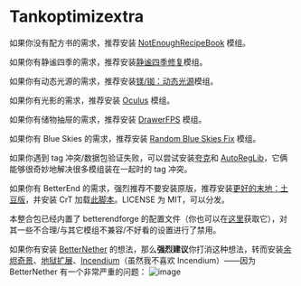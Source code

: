# Tankoptimizextra

如果你没有配方书的需求，推荐安装 [NotEnoughRecipeBook](https://www.mcmod.cn/class/8923.html) 模组。

如果你有静谧四季的需求，推荐安装[静谧四季修复](https://www.mcmod.cn/class/9036.html)模组。

如果你有动态光源的需求，推荐安装[镁/铷：动态光源](https://github.com/LocalizedCNMC/MgRbDynamicLights-i18n/releases/download/mc1.16-v1.0.1-i18n-Multi/dynamiclightsreforged-mc1.16.5_v1.0.1-i18n-Multi.jar)模组。

如果你有光影的需求，推荐安装 [Oculus](https://www.mcmod.cn/class/5741.html) 模组。

如果你有储物抽屉的需求，推荐安装 [DrawerFPS](https://www.mcmod.cn/class/3893.html) 模组。

如果你有 Blue Skies 的需求，推荐安装 [Random Blue Skies Fix](https://www.curseforge.com/minecraft/mc-mods/random-blue-skies-fix) 模组。

如果你遇到 tag 冲突/数据包验证失败，可以尝试安装[夸克](https://www.mcmod.cn/class/527.html)和 [AutoRegLib](https://www.mcmod.cn/class/698.html)，它俩能够很奇妙地解决很多模组装在一起时的 tag 冲突。

如果你有 BetterEnd 的需求，强烈推荐不要安装原版，推荐安装[更好的末地：土豆版](https://github.com/MCTeamPotato/Better-End-Potato-Edition)，并安装 CrT 加载[此脚本](https://github.com/MCTeamPotato/Tankoptimization/blob/main/Tankofpascript/ChorusFruitsFromEnderman.zs)。LICENSE 为 MIT，可以分发。

本整合包已经内置了 betterendforge 的配置文件（你也可以在[这里](https://github.com/MCTeamPotato/Tankoptimization/tree/main/Tankofpaconfig/betterendforge)获取它），对其一些不合理/与其它模组不兼容/不好看的设置进行了禁用。

如果你有安装 [BetterNether](https://www.mcmod.cn/class/4746.html) 的想法，那么**强烈建议**你打消这种想法，转而安装[余烬奇景](https://www.mcmod.cn/class/4742.html)、[地狱扩展](https://www.mcmod.cn/class/3564.html)、[Incendium](https://www.mcmod.cn/class/4064.html)（虽然我不喜欢 Incendium）——因为 BetterNether 有一个非常严重的问题：
![image](https://user-images.githubusercontent.com/110756250/217471215-d4b08424-75cc-4067-a5ed-d0fbd4a3d21c.png)
